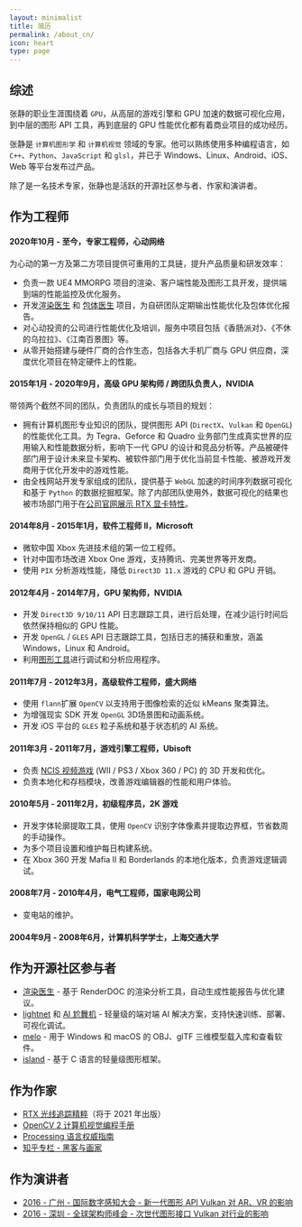 ```yaml
---
layout: minimalist
title: 简历
permalink: /about_cn/
icon: heart
type: page
---
```


## 综述

张静的职业生涯围绕着 `GPU`，从高层的游戏引擎和 GPU 加速的数据可视化应用，到中层的图形 API 工具，再到底层的 GPU 性能优化都有着商业项目的成功经历。

张静是 `计算机图形学` 和 `计算机视觉` 领域的专家。他可以熟练使用多种编程语言，如 `C++`、`Python`、`JavaScript` 和 `glsl`，并已于 Windows、Linux、Android、iOS、Web 等平台发布过产品。

除了是一名技术专家，张静也是活跃的开源社区参与者、作家和演讲者。

## 作为工程师

#### 2020年10月 - 至今，专家工程师，心动网络

为心动的第一方及第二方项目提供可重用的工具链，提升产品质量和研发效率：

- 负责一款 UE4 MMORPG 项目的渲染、客户端性能及图形工具开发，提供端到端的性能监控及优化服务。
- 开发[渲染医生](https://github.com/xindong/render-doctor) 和 [包体医生](https://github.com/xindong/pkg-doctor) 项目，为自研团队定期输出性能优化及包体优化报告。
- 对心动投资的公司进行性能优化及培训，服务中项目包括《香肠派对》、《不休的乌拉拉》、《江南百景图》等。
- 从零开始搭建与硬件厂商的合作生态，包括各大手机厂商与 GPU 供应商，深度优化项目在特定硬件上的性能。

#### 2015年1月 - 2020年9月，高级 GPU 架构师 / 跨团队负责人，NVIDIA

带领两个截然不同的团队，负责团队的成长与项目的规划：

- 拥有计算机图形专业知识的团队，提供图形 API (`DirectX`、`Vulkan` 和 `OpenGL`) 的性能优化工具。为 Tegra、Geforce 和 Quadro 业务部门生成真实世界的应用输入和性能数据分析，影响下一代 GPU 的设计和竞品分析等。产品被硬件部门用于设计未来显卡架构、被软件部门用于优化当前显卡性能、被游戏开发商用于优化开发中的游戏性能。
- 由全栈网站开发专家组成的团队，提供基于 `WebGL` 加速的时间序列数据可视化和基于 `Python` 的数据挖掘框架。除了内部团队使用外，数据可视化的结果也被市场部门用于在[公司官网展示 RTX 显卡特性](https://www.nvidia.com/content/dam/en-zz/Solutions/geforce/news/geforce-rtx-gtx-dxr/geforce-rtx-gtx-dxr-one-metro-exodus-frame.png)。

#### 2014年8月 - 2015年1月，软件工程师 II，Microsoft

- 微软中国 Xbox 先进技术组的第一位工程师。
- 针对中国市场改进 Xbox One 游戏，支持腾讯、完美世界等开发商。
- 使用 `PIX` 分析游戏性能，降低 `Direct3D 11.x` 游戏的 CPU 和 GPU 开销。

#### 2012年4月 - 2014年7月，GPU 架构师，NVIDIA

- 开发 `Direct3D 9/10/11` API 日志跟踪工具，进行后处理，在减少运行时间后依然保持相似的 GPU 性能。
- 开发 `OpenGL` / `GLES` API 日志跟踪工具，包括日志的捕获和重放，涵盖 Windows，Linux 和 Android。
- 利用[图形工具](https://www.vinjn.com/2013/07/07/graphics-debugging-tools-overview/)进行调试和分析应用程序。

#### 2011年7月 -  2012年3月，高级软件工程师，盛大网络

- 使用 `flann`扩展 `OpenCV` 以支持用于图像检索的近似 kMeans 聚类算法。
- 为增强现实 SDK 开发 `OpenGL` 3D场景图和动画系统。
- 开发 iOS 平台的 `GLES` 粒子系统和基于状态机的 AI 系统。

#### 2011年3月 - 2011年7月，游戏引擎工程师，Ubisoft

- 负责 [NCIS 视频游戏](http://www.mobygames.com/developer/sheet/view/by_genre/developerId,532850/) (WII / PS3 / Xbox 360 / PC) 的 3D 开发和优化。
- 负责本地化和存档模块，改善游戏编辑器的性能和用户体验。

#### 2010年5月 - 2011年2月，初级程序员，2K 游戏

- 开发字体轮廓提取工具，使用 `OpenCV` 识别字体像素并提取边界框，节省数周的手动操作。
- 为多个项目设置和维护每日构建系统。
- 在 Xbox 360 开发 Mafia II 和 Borderlands 的本地化版本，负责游戏逻辑调试。

#### 2008年7月 - 2010年4月，电气工程师，国家电网公司

- 变电站的维护。

#### 2004年9月 - 2008年6月，计算机科学学士，上海交通大学

## 作为开源社区参与者

-  [渲染医生](https://github.com/xindong/render-doctor) - 基于 RenderDOC 的渲染分析工具，自动生成性能报告与优化建议。
-  [lightnet](https://github.com/jing-vision/lightnet) 和 [AI 尬舞机](https://github.com/jing-interactive/DancingGaga)  - 轻量级的端对端 AI 解决方案，支持快速训练、部署、可视化调试。
-  [melo](https://github.com/jing-interactive/melo)  - 用于 Windows 和 macOS 的 OBJ、glTF 三维模型载入库和查看软件。
-  [island](https://github.com/island-org/island)  -  基于 C 语言的轻量级图形框架。

## 作为作家

- [RTX 光线追踪精粹](http://www.vinjn.com/2019/04/23/ray-tracing-gems-cn-20190423/)（将于 2021 年出版）
- [OpenCV 2 计算机视觉编程手册](http://www.amazon.cn/OpenCV2%E8%AE%A1%E7%AE%97%E6%9C%BA%E8%A7%86%E8%A7%89%E7%BC%96%E7%A8%8B%E6%89%8B%E5%86%8C-Robert-Laganiere%E8%91%97-%E5%BC%A0%E9%9D%99/dp/B00DO9TC6C/)
- [Processing 语言权威指南](http://www.amazon.cn/Processing%E8%AF%AD%E8%A8%80%E6%9D%83%E5%A8%81%E6%8C%87%E5%8D%97-%E7%91%9E%E6%96%AF/dp/B00FEMKN7Y/)
- [知乎专栏 - 黑客与画家](https://zhuanlan.zhihu.com/hacker-and-painter)

## 作为演讲者

-  [2016  - 广州 - 国际数字感知大会 - 新一代图形 API Vulkan 对 AR、VR 的影响](http://www.vinjn.com/slides/arvr-api-talk/index.html#/) 
-  [2016  - 深圳 - 全球架构师峰会 - 次世代图形接口 Vulkan 对行业的影响](http://www.vinjn.com/slides/vulkan-arch-summit/index.html#/) 